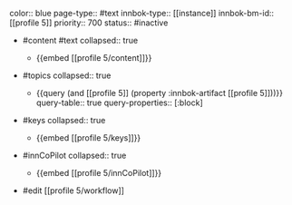 color:: blue
page-type:: #text
innbok-type:: [[instance]]
innbok-bm-id:: [[profile 5]]
priority:: 700
status:: #inactive

- #content #text
  collapsed:: true
	- {{embed [[profile 5/content]]}}
- #topics
   collapsed:: true
    - {{query (and [[profile 5]] (property :innbok-artifact [[profile 5]]))}}
      query-table:: true
      query-properties:: [:block]
- #keys
  collapsed:: true
	- {{embed [[profile 5/keys]]}}
- #innCoPilot
   collapsed:: true
	 - {{embed [[profile 5/innCoPilot]]}}

- #edit [[profile 5/workflow]]






